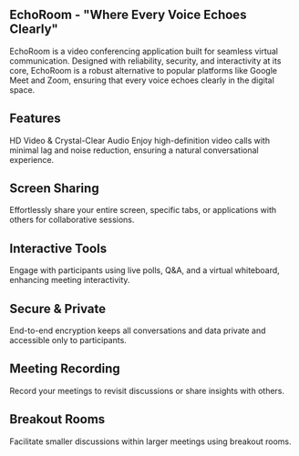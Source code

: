 ## EchoRoom - "Where Every Voice Echoes Clearly"
EchoRoom is a video conferencing application built for seamless virtual communication. Designed with reliability, security, and interactivity at its core, EchoRoom is a robust alternative to popular platforms like Google Meet and Zoom, ensuring that every voice echoes clearly in the digital space.

## Features
HD Video & Crystal-Clear Audio
Enjoy high-definition video calls with minimal lag and noise reduction, ensuring a natural conversational experience.

## Screen Sharing
Effortlessly share your entire screen, specific tabs, or applications with others for collaborative sessions.

## Interactive Tools
Engage with participants using live polls, Q&A, and a virtual whiteboard, enhancing meeting interactivity.

## Secure & Private
End-to-end encryption keeps all conversations and data private and accessible only to participants.

## Meeting Recording
Record your meetings to revisit discussions or share insights with others.

## Breakout Rooms
Facilitate smaller discussions within larger meetings using breakout rooms.
